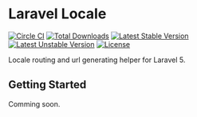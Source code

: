 # Laravel Locale

[![Circle CI](https://circleci.com/gh/kiaking/laravel-locale.svg?style=svg)](https://circleci.com/gh/kiaking/laravel-locale)
[![Total Downloads](https://poser.pugx.org/kiaking/laravel-locale/downloads.svg)](https://packagist.org/packages/kiaking/laravel-locale)
[![Latest Stable Version](https://poser.pugx.org/kiaking/laravel-locale/v/stable.svg)](https://packagist.org/packages/kiaking/laravel-locale)
[![Latest Unstable Version](https://poser.pugx.org/kiaking/laravel-locale/v/unstable.svg)](https://packagist.org/packages/kiaking/laravel-locale)
[![License](https://poser.pugx.org/kiaking/laravel-locale/license.svg)](https://packagist.org/packages/kiaking/laravel-locale)

Locale routing and url generating helper for Laravel 5.

## Getting Started

Comming soon.
